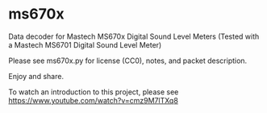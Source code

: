 # ms670x
Data decoder for Mastech MS670x Digital Sound Level Meters
(Tested with a Mastech MS6701 Digital Sound Level Meter)

Please see ms670x.py for license (CC0), notes, and packet description.

Enjoy and share.

To watch an introduction to this project, please see https://www.youtube.com/watch?v=cmz9M7lTXq8
